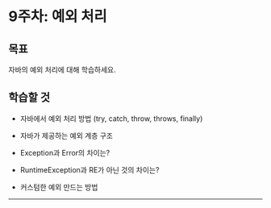 # 9주차: 예외 처리

## 목표

자바의 예외 처리에 대해 학습하세요.

## 학습할 것

- 자바에서 예외 처리 방법 (try, catch, throw, throws, finally)

- 자바가 제공하는 예외 계층 구조
- Exception과 Error의 차이는?
- RuntimeException과 RE가 아닌 것의 차이는?
- 커스텀한 예외 만드는 방법

---